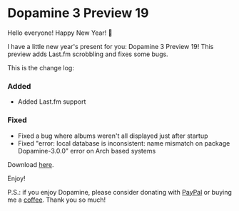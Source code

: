 # Dopamine 3 Preview 19

Hello everyone! Happy New Year! 🎉

I have a little new year's present for you: Dopamine 3 Preview 19!
This preview adds Last.fm scrobbling and fixes some bugs.

This is the change log:

### Added

- Added Last.fm support

### Fixed

- Fixed a bug where albums weren't all displayed just after startup
- Fixed "error: local database is inconsistent: name mismatch on package Dopamine-3.0.0" error on Arch based systems

Download [here](https://github.com/digimezzo/dopamine/releases/tag/v3.0.0-preview19).

Enjoy!

P.S.: if you enjoy Dopamine, please consider donating with [PayPal](https://www.paypal.com/donate/?hosted_button_id=N9Z4D62P24KRU) or buying me a [coffee](https://ko-fi.com/S6S11K63U). Thank you so much!
